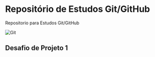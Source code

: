 # Repositório de Estudos Git/GitHub 
Repositorio para Estudos Git/GitHub

![Git](https://external-content.duckduckgo.com/iu/?u=https%3A%2F%2Fmiro.medium.com%2Fmax%2F3200%2F1*OY34A4uBsawmGoqpBV3UaA.png&f=1&nofb=1&ipt=838d85cccf33a9e8e09d80218da1f32e96cd4e974a1bcaa3f7bba6313268adad&ipo=images)


## Desafio de Projeto 1
